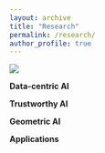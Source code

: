 ```yaml
---
layout: archive
title: "Research"
permalink: /research/
author_profile: true
---
```


![](../image/Research.png)


**Data-centric AI**

**Trustworthy AI**

**Geometric AI**

**Applications**
